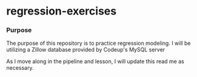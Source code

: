 # regression-exercises

### Purpose
The purpose of this repository is to practice regression modeling.
I will be utilizing a Zillow database provided by Codeup's MySQL server

As I move along in the pipeline and lesson, I will update this read me as necessary. 
